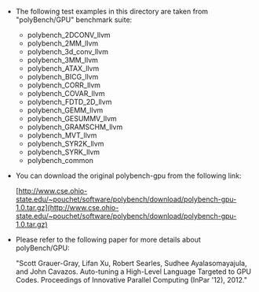 - The following test examples in this directory are taken from "polyBench/GPU"
  benchmark suite:
    * polybench\_2DCONV\_llvm
    * polybench\_2MM\_llvm
    * polybench\_3d\_conv\_llvm
    * polybench\_3MM\_llvm
    * polybench\_ATAX\_llvm
    * polybench\_BICG\_llvm 
    * polybench\_CORR\_llvm
    * polybench\_COVAR\_llvm
    * polybench\_FDTD\_2D\_llvm
    * polybench\_GEMM\_llvm
    * polybench\_GESUMMV\_llvm
    * polybench\_GRAMSCHM\_llvm
    * polybench\_MVT\_llvm
    * polybench\_SYR2K\_llvm
    * polybench\_SYRK\_llvm
    * polybench\_common

- You can download the original polybench-gpu from the following link:

	[http://www.cse.ohio-state.edu/~pouchet/software/polybench/download/polybench-gpu-1.0.tar.gz](http://www.cse.ohio-state.edu/~pouchet/software/polybench/download/polybench-gpu-1.0.tar.gz)

- Please refer to the following paper for more details about polyBench/GPU:

	"Scott Grauer-Gray, Lifan Xu, Robert Searles, Sudhee Ayalasomayajula, and John
	Cavazos.  Auto-tuning a High-Level Language Targeted to GPU Codes.
	Proceedings of Innovative Parallel Computing (InPar '12), 2012."
